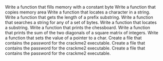 Write a function that fills memory with a constant byte
Write a function that copies memory area
Write a function that locates a character in a string.
Write a function that gets the length of a prefix substring.
Write a function that searches a string for any of a set of bytes.
Write a function that locates a substring.
Write a function that prints the chessboard.
Write a function that prints the sum of the two diagonals of a square matrix of integers.
Write a function that sets the value of a pointer to a char.
Create a file that contains the password for the crackme2 executable.
Create a file that contains the password for the crackme2 executable.
Create a file that contains the password for the crackme2 executable.
